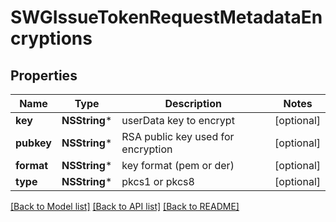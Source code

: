 # SWGIssueTokenRequestMetadataEncryptions

## Properties
Name | Type | Description | Notes
------------ | ------------- | ------------- | -------------
**key** | **NSString*** | userData key to encrypt | [optional] 
**pubkey** | **NSString*** | RSA public key used for encryption | [optional] 
**format** | **NSString*** | key format (pem or der) | [optional] 
**type** | **NSString*** | pkcs1 or pkcs8 | [optional] 

[[Back to Model list]](../README.md#documentation-for-models) [[Back to API list]](../README.md#documentation-for-api-endpoints) [[Back to README]](../README.md)


